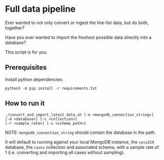 # Full data pipeline

Ever wanted to not only convert *or* ingest the line-list data, but do both, together?

Have you ever wanted to import the freshest possible data directly into a
database?

This script is for you.

## Prerequisites

Install python dependencies:

```shell
python3 -m pip install -r requirements.txt
```

## How to run it

```shell
./convert_and_import_latest_data.sh [-m <mongodb_connection_string>] [-d <database>] [-c <collection>]
[-r <sample_rate>] [-s <schema_path>]
```

NOTE: `mongodb_connection_string` should contain the database in the path.

It will default to running against your local MongoDB instance, the `covid19` database, the `cases` collection and
associated schema, with a sample rate of 1 (i.e. converting and importing all cases without sampling).